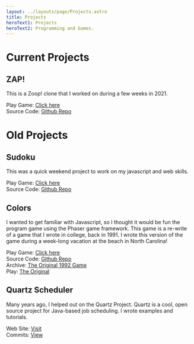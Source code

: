 ```yaml
---
layout: ../layouts/page/Projects.astro
title: Projects
heroText1: Projects
heroText2: Programming and Games.
---
```

# Current Projects

## ZAP!

This is a Zoop! clone that I worked on during a few weeks in 2021.

Play Game: [Click here](http://zap.thekratzers.com/)  
Source Code: [Github Repo](https://github.com/billkratzer/zap-game)

# Old Projects

## Sudoku

This was a quick weekend project to work on my javascript and web skills.

Play Game: [Click here](http://sudoku.thekratzers.com/)  
Source Code: [Github Repo](https://github.com/billkratzer/sudoku-web)

## Colors

I wanted to get familiar with Javascript, so I thought it would be fun the program game using the Phaser game framework. This game is a re-write of a game that I wrote in college, back in 1991. I wrote this version of the game during a week-long vacation at the beach in North Carolina!

Play Game: [Click here](http://colors.thekratzers.com/)  
Source Code: [Github Repo](https://github.com/billkratzer/colors-game)  
Archive: [The Original 1992 Game](https://archive.org/details/Colors_941)  
Play: [The Original](https://archive.org/details/COLORS20)

## Quartz Scheduler

Many years ago, I helped out on the Quartz Project. Quartz is a cool, open source project for Java-based job scheduling. I wrote examples and tutorials.

Web Site: [Visit](http://www.quartz-scheduler.org/)  
Commits: [View](https://github.com/search?q=repo:quartz-scheduler/quartz%20kratzer&type=code)

